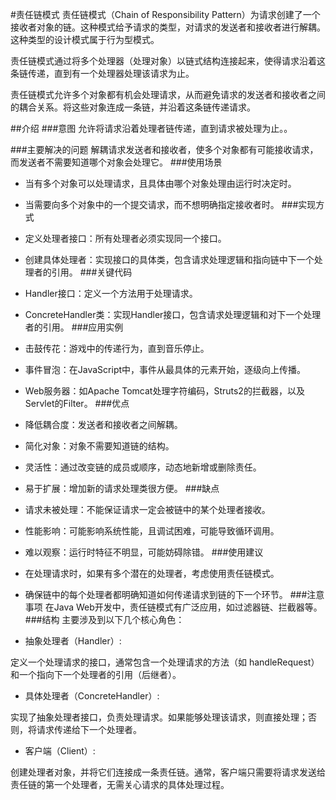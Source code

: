 #责任链模式
责任链模式（Chain of Responsibility Pattern）为请求创建了一个接收者对象的链。这种模式给予请求的类型，对请求的发送者和接收者进行解耦。这种类型的设计模式属于行为型模式。


责任链模式通过将多个处理器（处理对象）以链式结构连接起来，使得请求沿着这条链传递，直到有一个处理器处理该请求为止。

责任链模式允许多个对象都有机会处理请求，从而避免请求的发送者和接收者之间的耦合关系。将这些对象连成一条链，并沿着这条链传递请求。

##介绍
###意图
允许将请求沿着处理者链传递，直到请求被处理为止。。

###主要解决的问题
解耦请求发送者和接收者，使多个对象都有可能接收请求，而发送者不需要知道哪个对象会处理它。
###使用场景
* 当有多个对象可以处理请求，且具体由哪个对象处理由运行时决定时。
* 当需要向多个对象中的一个提交请求，而不想明确指定接收者时。
###实现方式
* 定义处理者接口：所有处理者必须实现同一个接口。
* 创建具体处理者：实现接口的具体类，包含请求处理逻辑和指向链中下一个处理者的引用。
###关键代码
* Handler接口：定义一个方法用于处理请求。
* ConcreteHandler类：实现Handler接口，包含请求处理逻辑和对下一个处理者的引用。
###应用实例
* 击鼓传花：游戏中的传递行为，直到音乐停止。
* 事件冒泡：在JavaScript中，事件从最具体的元素开始，逐级向上传播。
* Web服务器：如Apache Tomcat处理字符编码，Struts2的拦截器，以及Servlet的Filter。
###优点
* 降低耦合度：发送者和接收者之间解耦。
* 简化对象：对象不需要知道链的结构。
* 灵活性：通过改变链的成员或顺序，动态地新增或删除责任。
* 易于扩展：增加新的请求处理类很方便。
###缺点
* 请求未被处理：不能保证请求一定会被链中的某个处理者接收。
* 性能影响：可能影响系统性能，且调试困难，可能导致循环调用。
* 难以观察：运行时特征不明显，可能妨碍除错。
###使用建议
* 在处理请求时，如果有多个潜在的处理者，考虑使用责任链模式。
* 确保链中的每个处理者都明确知道如何传递请求到链的下一个环节。
###注意事项
在Java Web开发中，责任链模式有广泛应用，如过滤器链、拦截器等。
###结构
主要涉及到以下几个核心角色：

* 抽象处理者（Handler）:

定义一个处理请求的接口，通常包含一个处理请求的方法（如 handleRequest）和一个指向下一个处理者的引用（后继者）。
* 具体处理者（ConcreteHandler）:

实现了抽象处理者接口，负责处理请求。如果能够处理该请求，则直接处理；否则，将请求传递给下一个处理者。
* 客户端（Client）:

创建处理者对象，并将它们连接成一条责任链。通常，客户端只需要将请求发送给责任链的第一个处理者，无需关心请求的具体处理过程。